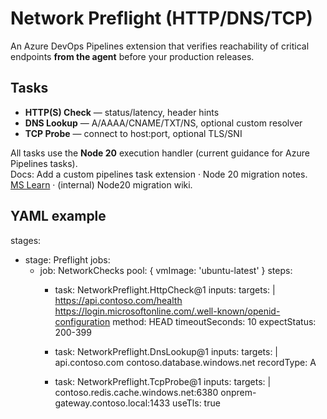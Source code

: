 
# Network Preflight (HTTP/DNS/TCP)

An Azure DevOps Pipelines extension that verifies reachability of critical endpoints **from the agent** before your production releases.

## Tasks

- **HTTP(S) Check** — status/latency, header hints
- **DNS Lookup** — A/AAAA/CNAME/TXT/NS, optional custom resolver
- **TCP Probe** — connect to host:port, optional TLS/SNI

All tasks use the **Node 20** execution handler (current guidance for Azure Pipelines tasks).  
Docs: Add a custom pipelines task extension · Node 20 migration notes.  
[MS Learn](https://learn.microsoft.com/en-us/azure/devops/extend/develop/add-build-task?view=azure-devops) · (internal) Node20 migration wiki.  
<!-- Citations supplied in conversation -->

## YAML example


stages:
- stage: Preflight
  jobs:
  - job: NetworkChecks
    pool: { vmImage: 'ubuntu-latest' }
    steps:
    - task: NetworkPreflight.HttpCheck@1
      inputs:
        targets: |
          https://api.contoso.com/health
          https://login.microsoftonline.com/.well-known/openid-configuration
        method: HEAD
        timeoutSeconds: 10
        expectStatus: 200-399

    - task: NetworkPreflight.DnsLookup@1
      inputs:
        targets: |
          api.contoso.com
          contoso.database.windows.net
        recordType: A

    - task: NetworkPreflight.TcpProbe@1
      inputs:
        targets: |
          contoso.redis.cache.windows.net:6380
          onprem-gateway.contoso.local:1433
        useTls: true
